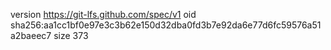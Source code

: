 version https://git-lfs.github.com/spec/v1
oid sha256:aa1cc1bf0e97e3c3b62e150d32dba0fd3b7e92da6e77d6fc59576a51a2baeec7
size 373
